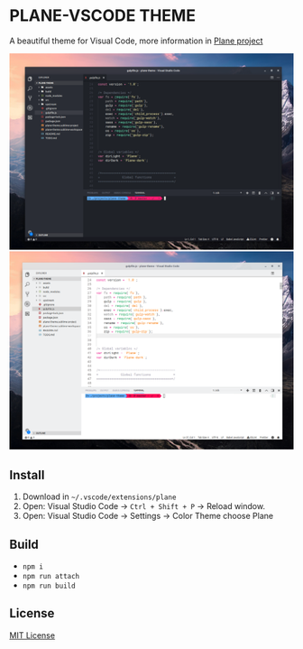 # PLANE-VSCODE THEME

A beautiful theme for Visual Code, more information in [Plane project](https://github.com/wfpaisa/plane)

<p align="center">
<img src="assets/screenshots/screenshot-01.png" />
<br>
<img src="assets/screenshots/screenshot-02.png" />
</p>

## Install

1. Download in `~/.vscode/extensions/plane`
2. Open: Visual Studio Code -> `Ctrl + Shift + P` -> Reload window.
3. Open: Visual Studio Code -> Settings -> Color Theme choose Plane

## Build

- `npm i`
- `npm run attach`
- `npm run build`

## License

[MIT License](./LICENSE)
